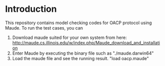 # Introduction
This repository contains model checking codes for OACP protocol using Maude. To run the test cases, you can 

1. Download maude suited for your own system from here: http://maude.cs.illinois.edu/w/index.php/Maude_download_and_installation
2. Enter Maude by executing the binary file such as "./maude.darwin64"
3. Load the maude file and see the running result. "load oacp.maude"
